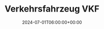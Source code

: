 ---
title: "Verkehrsfahrzeug VKF"
description: "Verkehrsfahrzeug VKF"
date: 2024-07-01T06:00:00+00:00
slug: "vkf"
image_cover: "assets/images/home-vehicle-5.png"
gallery_images:
  - "assets/images/home-vehicle-1.png"
  - "assets/images/home-vehicle-2.png"
  - "assets/images/home-vehicle-3.jpg"
  - "assets/images/home-vehicle-4.png"
specification:
    vehicle_type: "Mercedes Benz 310"
    radio_name: "Uro VA"
    vintage: "?"
    construction: "Vogt"
    perfomance: "105 kW"
    transmission: "Automatik"
    crew: "1 Fahrer / 1 Beifahrer / 6 Personen in Kabine"
    total_weight: "3500 Kg"
    dimensions: "5.6 x 2.1 x 2.35 m"
    water_tank: "Keine"
    pump: "Keine"
draft: false
weight: 30
---